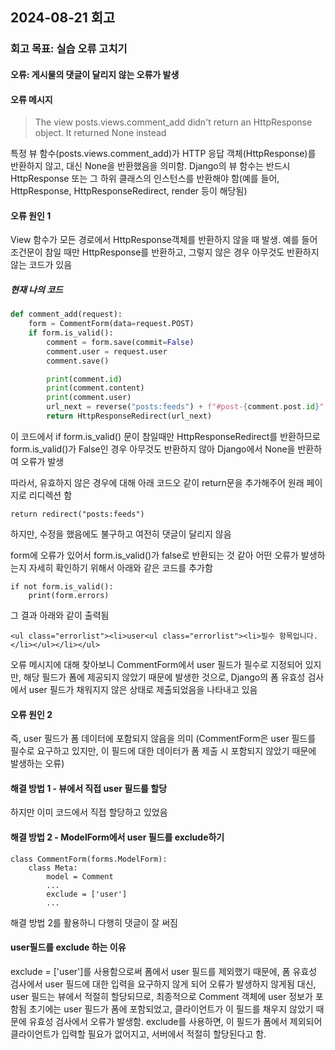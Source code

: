 ## 2024-08-21 회고
### 회고 목표: 실습 오류 고치기

#### 오류: 게시물의 댓글이 달리지 않는 오류가 발생

#### 오류 메시지
> The view posts.views.comment_add didn't return an HttpResponse object. It returned None instead

특정 뷰 함수(posts.views.comment_add)가 HTTP 응답 객체(HttpResponse)를 반환하지 않고, 대신 None을 반환했음을 의미함. 
Django의 뷰 함수는 반드시 HttpResponse 또는 그 하위 클래스의 인스턴스를 반환해야 함(예를 들어, HttpResponse, HttpResponseRedirect, render 등이 해당됨)

#### 오류 원인 1
View 함수가 모든 경로에서 HttpResponse객체를 반환하지 않을 때 발생.
예를 들어 조건문이 참일 때만 HttpResponse를 반환하고, 그렇지 않은 경우 아무것도 반환하지 않는 코드가 있음

##### 현재 나의 코드
```python
def comment_add(request):
    form = CommentForm(data=request.POST)
    if form.is_valid():
        comment = form.save(commit=False)
        comment.user = request.user
        comment.save()

        print(comment.id)
        print(comment.content)
        print(comment.user)
        url_next = reverse("posts:feeds") + f"#post-{comment.post.id}"
        return HttpResponseRedirect(url_next)
```
이 코드에서 if form.is_valid() 문이 참일때만 HttpResponseRedirect를 반환하므로 form.is_valid()가 False인 경우 아무것도 반환하지 않아 Django에서 None을 반환하여 오류가 발생

따라서, 유효하지 않은 경우에 대해 아래 코드오 같이 return문을 추가해주어 원래 페이지로 리디렉션 함
```
return redirect("posts:feeds")
```

하지만,
수정을 했음에도 불구하고 여전히 댓글이 달리지 않음

form에 오류가 있어서 form.is_valid()가 false로 반환되는 것 같아 어떤 오류가 발생하는지 자세히 확인하기 위해서 아래와 같은 코드를 추가함
```
if not form.is_valid():
    print(form.errors)
```
그 결과 아래와 같이 출력됨
```
<ul class="errorlist"><li>user<ul class="errorlist"><li>필수 항목입니다.</li></ul></li></ul>
```
오류 메시지에 대해 찾아보니
CommentForm에서 user 필드가 필수로 지정되어 있지만, 해당 필드가 폼에 제공되지 않았기 때문에 발생한 것으로,
Django의 폼 유효성 검사에서 user 필드가 채워지지 않은 상태로 제출되었음을 나타내고 있음

#### 오류 원인 2
즉,
user 필드가 폼 데이터에 포함되지 않음을 의미
(CommentForm은 user 필드를 필수로 요구하고 있지만, 이 필드에 대한 데이터가 폼 제출 시 포함되지 않았기 때문에 발생하는 오류)

#### 해결 방법 1 - 뷰에서 직접 user 필드를 할당
하지만 이미 코드에서 직접 할당하고 있었음

#### 해결 방법 2 - ModelForm에서 user 필드를 exclude하기
```
class CommentForm(forms.ModelForm):
    class Meta:
        model = Comment
        ...
        exclude = ['user']
        ...
```
해결 방법 2를 활용하니 다행히 댓글이 잘 써짐

#### user필드를 exclude 하는 이유
exclude = ['user']를 사용함으로써 폼에서 user 필드를 제외했기 때문에, 폼 유효성 검사에서 user 필드에 대한 입력을 요구하지 않게 되어 오류가 발생하지 않게됨
대신, user 필드는 뷰에서 적절히 할당되므로, 최종적으로 Comment 객체에 user 정보가 포함됨
초기에는 user 필드가 폼에 포함되었고, 클라이언트가 이 필드를 채우지 않았기 때문에 유효성 검사에서 오류가 발생함. 
exclude를 사용하면, 이 필드가 폼에서 제외되어 클라이언트가 입력할 필요가 없어지고, 서버에서 적절히 할당된다고 함.

